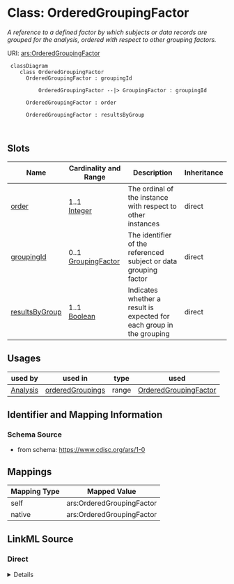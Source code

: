 # Class: OrderedGroupingFactor


_A reference to a defined factor by which subjects or data records are grouped for the analysis, ordered with respect to other grouping factors._





URI: [ars:OrderedGroupingFactor](https://www.cdisc.org/ars/1-0/OrderedGroupingFactor)



```mermaid
 classDiagram
    class OrderedGroupingFactor
      OrderedGroupingFactor : groupingId
        
          OrderedGroupingFactor --|> GroupingFactor : groupingId
        
      OrderedGroupingFactor : order
        
      OrderedGroupingFactor : resultsByGroup
        
      
```




<!-- no inheritance hierarchy -->


## Slots

| Name | Cardinality and Range | Description | Inheritance |
| ---  | --- | --- | --- |
| [order](order.md) | 1..1 <br/> [Integer](Integer.md) | The ordinal of the instance with respect to other instances | direct |
| [groupingId](groupingId.md) | 0..1 <br/> [GroupingFactor](GroupingFactor.md) | The identifier of the referenced subject or data grouping factor | direct |
| [resultsByGroup](resultsByGroup.md) | 1..1 <br/> [Boolean](Boolean.md) | Indicates whether a result is expected for each group in the grouping | direct |





## Usages

| used by | used in | type | used |
| ---  | --- | --- | --- |
| [Analysis](Analysis.md) | [orderedGroupings](orderedGroupings.md) | range | [OrderedGroupingFactor](OrderedGroupingFactor.md) |






## Identifier and Mapping Information







### Schema Source


* from schema: https://www.cdisc.org/ars/1-0





## Mappings

| Mapping Type | Mapped Value |
| ---  | ---  |
| self | ars:OrderedGroupingFactor |
| native | ars:OrderedGroupingFactor |





## LinkML Source

<!-- TODO: investigate https://stackoverflow.com/questions/37606292/how-to-create-tabbed-code-blocks-in-mkdocs-or-sphinx -->

### Direct

<details>
```yaml
name: OrderedGroupingFactor
description: A reference to a defined factor by which subjects or data records are
  grouped for the analysis, ordered with respect to other grouping factors.
from_schema: https://www.cdisc.org/ars/1-0
rank: 1000
slots:
- order
- groupingId
- resultsByGroup
slot_usage:
  order:
    name: order
    domain_of:
    - OrderedListItem
    - OrderedGroupingFactor
    - OrderedDisplay
    - OrderedDisplaySubSection
    - WhereClause
    required: true

```
</details>

### Induced

<details>
```yaml
name: OrderedGroupingFactor
description: A reference to a defined factor by which subjects or data records are
  grouped for the analysis, ordered with respect to other grouping factors.
from_schema: https://www.cdisc.org/ars/1-0
rank: 1000
slot_usage:
  order:
    name: order
    domain_of:
    - OrderedListItem
    - OrderedGroupingFactor
    - OrderedDisplay
    - OrderedDisplaySubSection
    - WhereClause
    required: true
attributes:
  order:
    name: order
    description: The ordinal of the instance with respect to other instances.
    from_schema: https://www.cdisc.org/ars/1-0
    rank: 1000
    alias: order
    owner: OrderedGroupingFactor
    domain_of:
    - OrderedListItem
    - OrderedGroupingFactor
    - OrderedDisplay
    - OrderedDisplaySubSection
    - WhereClause
    range: integer
    required: true
  groupingId:
    name: groupingId
    description: The identifier of the referenced subject or data grouping factor.
    from_schema: https://www.cdisc.org/ars/1-0
    rank: 1000
    alias: groupingId
    owner: OrderedGroupingFactor
    domain_of:
    - OrderedGroupingFactor
    - ResultGroup
    range: GroupingFactor
    inlined: false
  resultsByGroup:
    name: resultsByGroup
    description: Indicates whether a result is expected for each group in the grouping.
    from_schema: https://www.cdisc.org/ars/1-0
    rank: 1000
    alias: resultsByGroup
    owner: OrderedGroupingFactor
    domain_of:
    - OrderedGroupingFactor
    range: boolean
    required: true

```
</details>